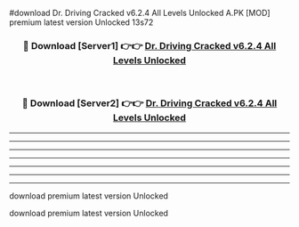#download Dr. Driving Cracked v6.2.4 All Levels Unlocked A.PK [MOD] premium latest version Unlocked 13s72 



<div align="center">
<h3>🔴 Download [Server1] 👉👉 <a href="https://download1apk.web.app/">Dr. Driving Cracked v6.2.4 All Levels Unlocked</a></h3><br>

<h3>🔴 Download [Server2] 👉👉 <a href="https://download1apk.web.app/">Dr. Driving Cracked v6.2.4 All Levels Unlocked</a></h3>
</div>





----------------------------------------------------------

----------------------------------------------------------

----------------------------------------------------------

----------------------------------------------------------

----------------------------------------------------------

----------------------------------------------------------

----------------------------------------------------------

download premium latest version Unlocked

download premium latest version Unlocked
